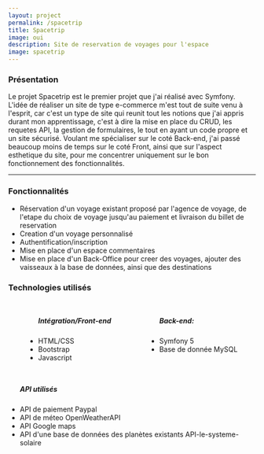 ```yaml
---
layout: project
permalink: /spacetrip
title: Spacetrip
image: oui
description: Site de reservation de voyages pour l'espace
image: spacetrip
---
```


<h3>Présentation</h3>
<p> Le projet Spacetrip est le premier projet que j'ai réalisé avec Symfony. L'idée de réaliser un site de type e-commerce m'est tout de suite venu à l'esprit, car c'est un type de site qui reunit tout les notions que j'ai appris durant mon apprentissage, c'est à dire la mise en place du CRUD, les requetes API, la gestion de formulaires, le tout en ayant un code propre et un site sécurisé. Voulant me spécialiser sur le coté Back-end, j'ai passé beaucoup moins de temps sur le coté Front, ainsi que sur l'aspect esthetique du site, pour me concentrer uniquement sur le bon fonctionnement des fonctionnalités.</p>

<hr />
<h3> Fonctionnalités </h3>
<ul>
    <li>Réservation d'un voyage existant proposé par l'agence de voyage, de l'etape du choix de voyage jusqu'au paiement et livraison du billet de reservation</li>
    <li>Creation d'un voyage personnalisé</li>
    <li>Authentification/inscription</li>       
    <li>Mise en place d'un espace commentaires</li>     
    <li>Mise en place d'un Back-Office pour creer des voyages, ajouter des vaisseaux à la base de données, ainsi que des destinations</li>       
</ul>

<h3> Technologies utilisés </h3>
<div style="display:flex;justify-content:space-around;">
    <ul>
        <h5>Intégration/Front-end</h5>
        <li>HTML/CSS</li>
        <li>Bootstrap</li>
        <li>Javascript</li>
    </ul>
    <ul>
        <h5>Back-end:</h5>
        <li>Symfony 5</li>
        <li>Base de donnée MySQL</li>
    </ul>
</div>
<div style="display:flex;justify-content:center">
    <ul>
        <h5>API utilisés</h5>
        <li>API de paiement Paypal</li>
        <li>API de méteo OpenWeatherAPI</li>
        <li>API Google maps</li>
        <li>API d'une base de données des planètes existants API-le-systeme-solaire</li>
    </ul>
</div>